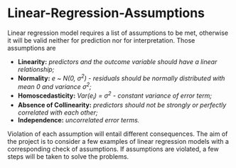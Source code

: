 # Linear-Regression-Assumptions

Linear regression model requires a list of assumptions to be met, otherwise it will be valid neither for prediction nor for interpretation. Those assumptions are

* **Linearity:** *predictors and the outcome variable should have a linear relationship;*
* **Normality:** *e ~ N(0, σ<sup>2</sup>) - residuals should be normally distributed with mean 0 and variance σ<sup>2</sup>;*
* **Homoscedasticity:** *Var(e<sub>i</sub>) = σ<sup>2</sup> - constant variance of error term;*
* **Absence of Collinearity:** *predictors should not be strongly or perfectly correlated with each other;*
* **Independence:** *uncorrelated error terms.*

Violation of each assumption will entail different consequences.
The aim of the project is to consider a few examples of linear regression models with a corresponding check of assumptions. If assumptions are violated, a few steps will be taken to solve the problems.

